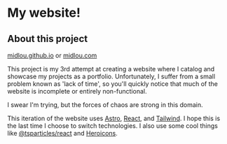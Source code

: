 # My website!

## About this project

[midlou.github.io](https://midlou.github.io/)
or
[midlou.com](https://midlou.com)

This project is my 3rd attempt at creating a website where I catalog and showcase my projects as a portfolio. Unfortunately, I suffer from a small problem known as 'lack of time', so you'll quickly notice that much of the website is incomplete or entirely non-functional. 

I swear I'm trying, but the forces of chaos are strong in this domain.

This iteration of the website uses [Astro](https://astro.build/), [React](https://react.dev/), and [Tailwind](https://tailwindcss.com/). I hope this is the last time I choose to switch technologies. I also use some cool things like [@tsparticles/react](https://www.npmjs.com/package/@tsparticles/react) and [Heroicons](https://heroicons.com/).
